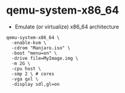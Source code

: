 # qemu-system-x86_64

- Emulate (or virtualize) x86_64 architecture

```shell
qemu-system-x86_64 \
  -enable-kvm \
  -cdrom "Manjaro.iso" \
  -boot "menu=on" \
  -drive file=MyImage.img \
  -m 2G \
  -cpu host \
  -smp 2 \ # cores
  -vga qxl \
  -display sdl,gl=on
```
